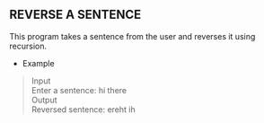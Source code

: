 ## REVERSE A SENTENCE

This program takes a sentence from the user and reverses it using recursion.  

* Example  

> Input  
> Enter a sentence: hi there  
> Output  
> Reversed sentence: ereht ih  



